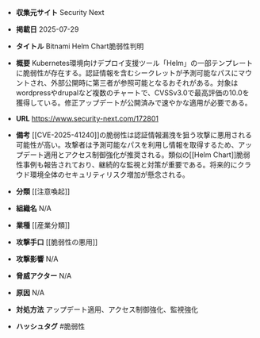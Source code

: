 - **収集元サイト**
Security Next

- **掲載日**
2025-07-29

- **タイトル**
Bitnami Helm Chart脆弱性判明

- **概要**
Kubernetes環境向けデプロイ支援ツール「Helm」の一部テンプレートに脆弱性が存在する。認証情報を含むシークレットが予測可能なパスにマウントされ、外部公開時に第三者が参照可能となるおそれがある。対象はwordpressやdrupalなど複数のチャートで、CVSSv3.0で最高評価の10.0を獲得している。修正アップデートが公開済みで速やかな適用が必要である。

- **URL**
https://www.security-next.com/172801

- **備考**
[[CVE-2025-41240]]の脆弱性は認証情報漏洩を狙う攻撃に悪用される可能性が高い。攻撃者は予測可能なパスを利用し情報を取得するため、アップデート適用とアクセス制御強化が推奨される。類似の[[Helm Chart]]脆弱性事例も報告されており、継続的な監視と対策が重要である。将来的にクラウド環境全体のセキュリティリスク増加が懸念される。

- **分類**
[[注意喚起]]

- **組織名**
N/A

- **業種**
[[産業分類]]

- **攻撃手口**
[[脆弱性の悪用]]

- **攻撃影響**
N/A

- **脅威アクター**
N/A

- **原因**
N/A

- **対処方法**
アップデート適用、アクセス制御強化、監視強化

- **ハッシュタグ**
#脆弱性
